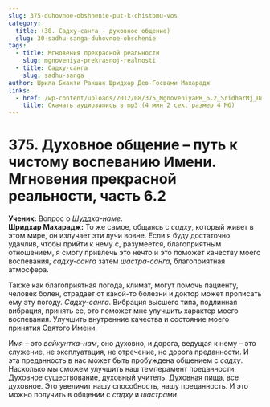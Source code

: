```yaml
---
slug: 375-duhovnoe-obshhenie-put-k-chistomu-vos
category:
  title: (30. Садху-санга - духовное общение)
  slug: 30-sadhu-sanga-duhovnoe-obschenie
tags:
  - title: Мгновения прекрасной реальности
    slug: mgnoveniya-prekrasnoj-realnosti
  - title: Садху-санга
    slug: sadhu-sanga
author: Шрила Бхакти Ракшак Шридхар Дев-Госвами Махарадж
links:
  - href: /wp-content/uploads/2012/08/375_MgnoveniyaPR_6.2_SridharMj_Duhovnoye_obweniye–put_k_chistomu_vospevaniyu_Imeni.mp3
    title: Скачать аудиозапись в mp3 (4 мин 2 сек, размер 4 Мб)
---
```


# 375. Духовное общение – путь к чистому воспеванию Имени. Мгновения прекрасной реальности, часть 6.2

**Ученик:** Вопрос о *Шуддха-наме*.\
**Шридхар Махарадж:** То же самое, общаясь с *садху*, который живет в этом мире, он излучает эти лучи вовне. Если я буду достаточно удачлив, чтобы прийти к нему с, разумеется, благоприятным отношением, я смогу привлечь это нечто и это поможет качеству моего воспевания, *садху-санга* затем *шастра-санга*, благоприятная атмосфера.

Также как благоприятная погода, климат, могут помочь пациенту, человек болен, страдает от какой-то болезни и доктор может прописать ему эту погоду. *Садху-санга*. Вибрация высшего типа, подлинная вибрация, принять ее, это поможет мне улучшить характер моего воспевания. Улучшить внутренние качества и состояние моего принятия Святого Имени.

Имя – это *вайкунтха-нам*, оно духовно, и дорога, ведущая к нему – это служение, не эксплуатация, не отречение, но дорога преданности. И эта преданность в нас может быть пробуждена общением с *садху*. Насколько мы сможем улучшить наш темперамент преданности. Духовное существование, духовный учитель. Духовная пища, все духовное. Это увеличит нашу способность, нашу преданность. И это можно получить в общении с *садху* и *шастрами*.

